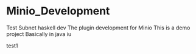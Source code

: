 # Minio_Development
Test
Subnet haskell dev
The plugin development for Minio
This is a demo project
Basically in java
iu

test1
